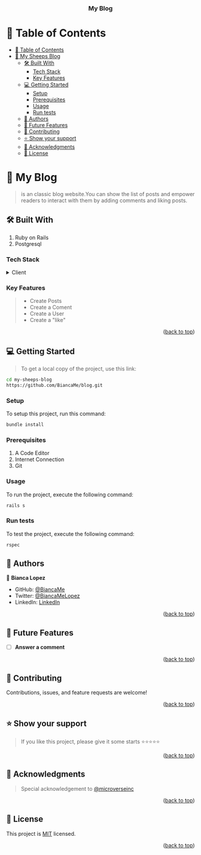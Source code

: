 <a name="readme-top"></a>

<div align="center">

 <!-- LOGO -->

<!-- MAIN HEADING -->

  <h3><b>My Blog</b></h3>

</div>

<!-- TABLE OF CONTENTS -->
# 📗 Table of Contents

- [📗 Table of Contents](#-table-of-contents)
- [📖 My Sheeps Blog ](#-my-sheeps-blog-)
  - [🛠 Built With ](#-built-with-)
    - [Tech Stack ](#tech-stack-)
    - [Key Features ](#key-features-)
  - [💻 Getting Started ](#-getting-started-)
    - [Setup](#setup)
    - [Prerequisites](#prerequisites)
    - [Usage](#usage)
    - [Run tests](#run-tests)
  - [👥 Authors ](#-authors-)
  - [🔭 Future Features ](#-future-features-)
  - [🤝 Contributing ](#-contributing-)
  - [⭐️ Show your support ](#️-show-your-support-)
  - [🙏 Acknowledgments ](#-acknowledgments-)
  - [📝 License ](#-license-)

<!-- INTRO -->
# 📖 My Blog <a name="about-project"></a>

> is an classic blog website.You can show the list of posts and empower readers to interact with them by adding comments and liking posts.

## 🛠 Built With <a name="built-with"></a>
1. Ruby on Rails
2. Postgresql

### Tech Stack <a name="tech-stack"></a>

<details>
  <summary>Client</summary>
  <ul>
    <li><a href="https://www.ruby-lang.org/en/">Ruby</a></li>
     <li><a href="https://rubyonrails.org/">Ruby on Rials</a></li>
  </ul>
</details>

<!-- Features -->

### Key Features <a name="key-features"></a>

> - Create Posts
> - Create a Coment
> - Create a User
> - Create a "like"

<p align="right">(<a href="#readme-top">back to top</a>)</p>


<!-- GETTING STARTED -->

## 💻 Getting Started <a name="getting-started"></a>

> To get a local copy of the project, use this link:
> 
```sh
cd my-sheeps-blog
https://github.com/BiancaMe/blog.git
```

<!-- SETUP -->
### Setup

To setup this project, run this command:

```sh
bundle install
```
### Prerequisites

1. A Code Editor
2. Internet Connection
3. Git

<!-- INSTALL -->

### Usage

To run the project, execute the following command:

```sh
rails s
```
### Run tests
To test the project, execute the following command:
```sh
rspec
```
<!-- AUTHORS -->
## 👥 Authors <a name="authors"></a>

👤 **Bianca Lopez**

- GitHub: [@BiancaMe](https://github.com/BiancaMe)
- Twitter: [@BiancaMeLopez](https://twitter.com/BiancaMeLopez)
- LinkedIn: [LinkedIn](https://www.linkedin.com/in/bianca-lopez-55a4a3276/)

<p align="right">(<a href="#readme-top">back to top</a>)</p>

## 🔭 Future Features <a name="future-features"></a>

- [ ] **Answer a comment**

<p align="right">(<a href="#readme-top">back to top</a>)</p>

<!-- CONTRIBUTION -->
## 🤝 Contributing <a name="contributing"></a>

Contributions, issues, and feature requests are welcome!

<p align="right">(<a href="#readme-top">back to top</a>)</p>

<!--SUPPORT -->

## ⭐️ Show your support <a name="support"></a>

> If you like this project, please give it some starts ⭐️⭐️⭐️⭐️⭐️

<p align="right">(<a href="#readme-top">back to top</a>)</p>

<!-- ACKNOWLEDGEMENTS -->
## 🙏 Acknowledgments <a name="acknowledgements"></a>

> Special acknowledgement to [@microverseinc](https://github.com/microverseinc)

<p align="right">(<a href="#readme-top">back to top</a>)</p>


<!-- LICENSE -->

## 📝 License <a name="license"></a>

This project is [MIT](./LICENSE) licensed.

<p align="right">(<a href="#readme-top">back to top</a>)</p>
